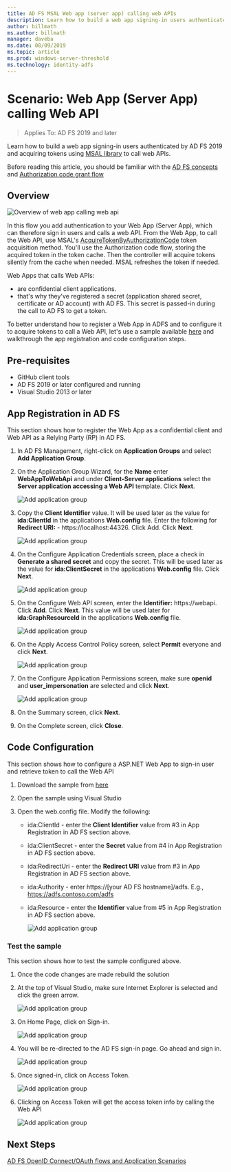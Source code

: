 ```yaml
---
title: AD FS MSAL Web app (server app) calling web APIs  
description: Learn how to build a web app signing-in users authenticated by AD FS 2019.
author: billmath
ms.author: billmath
manager: daveba
ms.date: 08/09/2019
ms.topic: article
ms.prod: windows-server-threshold
ms.technology: identity-adfs
---
```



# Scenario: Web App (Server App) calling Web API 
>Applies To: AD FS 2019 and later 
 
Learn how to build a web app signing-in users authenticated by AD FS 2019 and acquiring tokens using [MSAL library](https://github.com/AzureAD/microsoft-authentication-library-for-dotnet/wiki) to call web APIs.  
 
Before reading this article, you should be familiar with the [AD FS concepts](../ad-fs-openid-connect-oauth-concepts.md) and [Authorization code grant flow](../../overview/ad-fs-openid-connect-oauth-flows-scenarios.md#authorization-code-grant-flow)
 
## Overview 
 
![Overview of web app calling web api](media/adfs-msal-web-app-web-api/webapp1.png)

In this flow you add authentication to your Web App (Server App), which can therefore sign in users and calls a web API. From the Web App, to call the Web API, use MSAL's [AcquireTokenByAuthorizationCode](https://docs.microsoft.com/en-us/dotnet/api/microsoft.identity.client.acquiretokenbyauthorizationcodeparameterbuilder?view=azure-dotnet) token acquisition method. You'll use the Authorization code flow, storing the acquired token in the token cache. Then the controller will acquire tokens silently from the cache when needed. MSAL refreshes the token if needed. 

Web Apps that calls Web APIs: 


- are confidential client applications. 
- that's why they've registered a secret (application shared secret, certificate or AD account) with AD FS. This secret is passed-in during the call to AD FS to get a token.  

To better understand how to register a Web App in ADFS and to configure it to acquire tokens to call a Web API, let's use a sample available [here](https://github.com/microsoft/adfs-sample-msal-dotnet-webapp-to-webapi) and walkthrough the app registration and code configuration steps.  

 
## Pre-requisites 

- GitHub client tools 
- AD FS 2019 or later configured and running 
- Visual Studio 2013 or later 
 
## App Registration in AD FS 
This section shows how to register the Web App as a confidential client and Web API as a Relying Party (RP) in AD FS. 

  1. In AD FS Management, right-click on **Application Groups** and select **Add Application Group**.  
  2. On the Application Group Wizard, for the **Name** enter **WebAppToWebApi** and under **Client-Server applications** select the **Server application accessing a Web API** template. Click **Next**.  
  
      ![Add application group](media/adfs-msal-web-app-web-api/webapp2.png)
  
  3. Copy the **Client Identifier** value. It will be used later as the value for **ida:ClientId** in the applications **Web.config** file. Enter the following for **Redirect URI:** - https://localhost:44326. Click Add. Click **Next**. 
  
      ![Add application group](media/adfs-msal-web-app-web-api/webapp3.png)
  
  4. On the Configure Application Credentials screen, place a check in **Generate a shared secret** and copy the secret. This will be used later as the value for **ida:ClientSecret** in the applications **Web.config** file. Click **Next**.  
  
      ![Add application group](media/adfs-msal-web-app-web-api/webapp4.png)
  
  5. On the Configure Web API screen, enter the **Identifier:** https://webapi. Click **Add**. Click **Next**. This value will be used later for **ida:GraphResourceId** in the applications **Web.config** file. 
  
      ![Add application group](media/adfs-msal-web-app-web-api/webapp5.png)
  
  6. On the Apply Access Control Policy screen, select **Permit** everyone and click **Next**. 
  
      ![Add application group](media/adfs-msal-web-app-web-api/webapp6.png)
  
  7. On the Configure Application Permissions screen, make sure **openid** and **user_impersonation** are selected and click **Next**. 
  
      ![Add application group](media/adfs-msal-web-app-web-api/webapp7.png)
  
  8. On the Summary screen, click **Next**. 
  
  9. On the Complete screen, click **Close**.



## Code Configuration 

This section shows how to configure a ASP.NET Web App to sign-in user and retrieve token to call the Web API 

  1. Download the sample from [here](https://github.com/microsoft/adfs-sample-msal-dotnet-webapp-to-webapi)   
  
  2. Open the sample using Visual Studio 
  
  3. Open the web.config file. Modify the following: 
       - ida:ClientId - enter the **Client Identifier** value from #3 in App Registration in AD FS section above. 
       - ida:ClientSecret - enter the **Secret** value from #4 in App Registration in AD FS section above. 
       - ida:RedirectUri - enter the **Redirect URI** value from #3 in App Registration in AD FS section above. 
       - ida:Authority - enter https://[your AD FS hostname]/adfs. E.g., https://adfs.contoso.com/adfs 
       - ida:Resource - enter the **Identifier** value from #5 in App Registration in AD FS section above. 
      
          ![Add application group](media/adfs-msal-web-app-web-api/webapp8.png)
 
 
### Test the sample 
This section shows how to test the sample configured above. 

  1. Once the code changes are made rebuild the solution 
  
  2. At the top of Visual Studio, make sure Internet Explorer is selected and click the green arrow. 
  
      ![Add application group](media/adfs-msal-web-app-web-api/webapp9.png)

  3. On Home Page, click on Sign-in. 
  
      ![Add application group](media/adfs-msal-web-app-web-api/webapp10.png)

  4. You will be re-directed to the AD FS sign-in page. Go ahead and sign in. 
  
      ![Add application group](media/adfs-msal-web-app-web-api/webapp11.png)

  5. Once signed-in, click on Access Token.  
  
      ![Add application group](media/adfs-msal-web-app-web-api/webapp12.png)

  6. Clicking on Access Token will get the access token info by calling the Web API 
  
      ![Add application group](media/adfs-msal-web-app-web-api/webapp13.png)
 
 ## Next Steps
[AD FS OpenID Connect/OAuth flows and Application Scenarios](../../overview/ad-fs-openid-connect-oauth-flows-scenarios.md)
 
